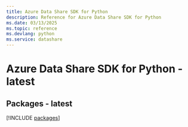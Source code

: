 ```yaml
---
title: Azure Data Share SDK for Python
description: Reference for Azure Data Share SDK for Python
ms.date: 03/13/2025
ms.topic: reference
ms.devlang: python
ms.service: datashare
---
```

# Azure Data Share SDK for Python - latest
## Packages - latest
[!INCLUDE [packages](data-share-index.md)]